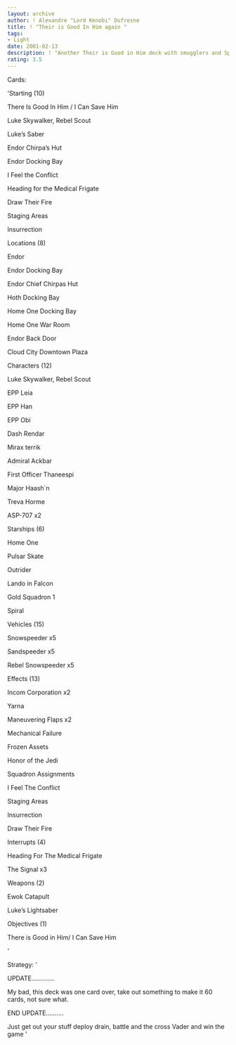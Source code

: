 ```yaml
---
layout: archive
author: ! Alexandre "Lord Kenobi" Dufresne
title: ! "Their is Good In Him again "
tags:
- Light
date: 2001-02-13
description: ! "Another Their is Good in Him deck with smugglers and Speeders."
rating: 3.5
---
```

Cards: 

'Starting (10)


There Is Good In Him / I Can Save Him

Luke Skywalker, Rebel Scout 

Luke’s Saber

Endor Chirpa’s Hut

Endor Docking Bay

I Feel the Conflict

Heading for the Medical Frigate 

Draw Their Fire

Staging Areas

Insurrection


Locations (8)


Endor

Endor Docking Bay 

Endor Chief Chirpas Hut  

Hoth Docking Bay

Home One Docking Bay 

Home One War Room 

Endor Back Door

Cloud City Downtown Plaza


Characters (12)


Luke Skywalker, Rebel Scout 

EPP Leia 

EPP Han 

EPP Obi 

Dash Rendar 

Mirax terrik 

Admiral Ackbar 

First Officer Thaneespi 

Major Haash`n 

Treva Horme

ASP-707 x2


Starships (6)


Home One 

Pulsar Skate 

Outrider 

Lando in Falcon 

Gold Squadron 1

Spiral 


Vehicles (15)


Snowspeeder x5

Sandspeeder x5

Rebel Snowspeeder x5


Effects (13)


Incom Corporation x2

Yarna 

Maneuvering Flaps x2 

Mechanical Failure

Frozen Assets

Honor of the Jedi

Squadron Assignments 

I Feel The Conflict 

Staging Areas 

Insurrection 

Draw Their Fire  


Interrupts (4)


Heading For The Medical Frigate 

The Signal x3 


Weapons (2)


Ewok Catapult

Luke&#8217;s Lightsaber 


Objectives (1)


There is Good in Him/ I Can Save Him 

'

Strategy: '

UPDATE.............


My bad, this deck was one card over, take out something to make it 60 cards, not sure what.


END UPDATE..........


Just get out your stuff deploy drain, battle and the cross Vader and win the game '